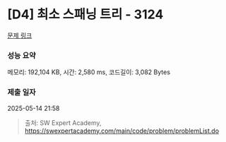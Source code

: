 # [D4] 최소 스패닝 트리 - 3124 

[문제 링크](https://swexpertacademy.com/main/code/problem/problemDetail.do?contestProbId=AV_mSnmKUckDFAWb) 

### 성능 요약

메모리: 192,104 KB, 시간: 2,580 ms, 코드길이: 3,082 Bytes

### 제출 일자

2025-05-14 21:58



> 출처: SW Expert Academy, https://swexpertacademy.com/main/code/problem/problemList.do